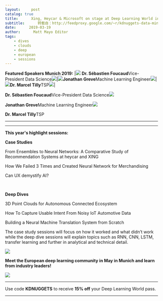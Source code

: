 ```yaml
---
layout:     post
catalog: true
title:      Xing, Heycar & Microsoft on stage at Deep Learning World in Munich
subtitle:      转载自：http://feedproxy.google.com/~r/kdnuggets-data-mining-analytics/~3/wGuguM-N7Bg/paw-xing-heycar-microsoft-stage-deep-learning-world-munich.html
date:      2019-03-19
author:      Matt Mayo Editor
tags:
    - dives
    - clouds
    - deep
    - european
    - sessions
---
```


**Featured Speakers Munich 2019:**
|![](https://1-risingmedia.com/uploads/7c13229480c81642c88a035457fadf83.jpg) **Dr. Sébastien Foucaud**Vice-President Data Science![](https://1-risingmedia.com/uploads/950cefc53dc1cb2fbf0aa0f36f7b45f2.png)|![](https://1-risingmedia.com/uploads/ea99d187cb52930d2cff22fcbd2313b5.png)**Jonathan Greve**Machine Learning Engineer![](https://1-risingmedia.com/uploads/9311ab2fa53e89961119d888866f9b05.png)|![](https://1-risingmedia.com/uploads/eed81fd4e4c3bf85a466fcfd9669b3c3.jpg)**Dr. Marcel Tilly**TSP![](https://1-risingmedia.com/uploads/d4d5c156c433fbb12c9e393208070133.png)|

**Dr. Sébastien Foucaud**Vice-President Data Science![](https://1-risingmedia.com/uploads/950cefc53dc1cb2fbf0aa0f36f7b45f2.png)


**Jonathan Greve**Machine Learning Engineer![](https://1-risingmedia.com/uploads/9311ab2fa53e89961119d888866f9b05.png)


**Dr. Marcel Tilly**TSP

****

---

**This year's highlight sessions:**

**Case Studies**

From Ensembles to Neural Networks: A Comparative Study of Recommendation Systems at heycar and XING

How We Failed 3 Times and Created Neural Network for Merchandising

Can UX demystify AI?

 

**Deep Dives**

3D Point Clouds for Autonomous Connected Ecosystem

How To Capture Usable Intent From Noisy IoT Automotive Data

Building a Neural Machine Translation System from Scratch

The case study sessions will focus on how it worked and what didn’t work while the deep dive sessions will explain topics such as RNN, CNN, LSTM, transfer learning and further in analytical and technical detail.


![](https://1-risingmedia.com/uploads/e1a201aa8a3a31d967344b418100b5d1.png)


**Meet the European deep learning community in May in Munich and learn from industry leaders!** 

![](https://1-risingmedia.com/uploads/8cf857d23c691a3087c72179510a569e.jpg)


---

Use code **KDNUGGETS** to receive **15% off** your Deep Learning World pass.

---
